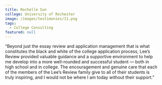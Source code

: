 ```yaml
---
title: Rochelle Sun
college: University of Rochester
image: /images/testimonies/11.png
tags:
  - College Consulting
featured: null
---
```

  “Beyond just the essay review and application management that is what
          constitutes the black and white of the college application process, Lee’s
          Review provided valuable guidance and a supportive environment to help me
          develop into a more well-rounded and successful student — both in high
          school and in college. The encouragement and genuine care that each of the
          members of the Lee’s Review family give to all of their students is truly
          inspiring, and I would not be where I am today without their support.”